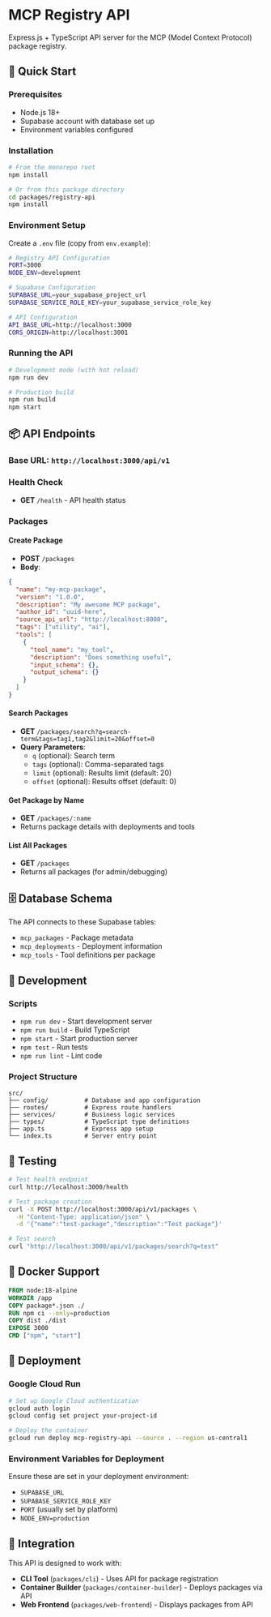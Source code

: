 # MCP Registry API

Express.js + TypeScript API server for the MCP (Model Context Protocol) package registry.

## 🚀 Quick Start

### Prerequisites
- Node.js 18+
- Supabase account with database set up
- Environment variables configured

### Installation

```bash
# From the monorepo root
npm install

# Or from this package directory
cd packages/registry-api
npm install
```

### Environment Setup

Create a `.env` file (copy from `env.example`):

```bash
# Registry API Configuration
PORT=3000
NODE_ENV=development

# Supabase Configuration
SUPABASE_URL=your_supabase_project_url
SUPABASE_SERVICE_ROLE_KEY=your_supabase_service_role_key

# API Configuration
API_BASE_URL=http://localhost:3000
CORS_ORIGIN=http://localhost:3001
```

### Running the API

```bash
# Development mode (with hot reload)
npm run dev

# Production build
npm run build
npm start
```

## 📦 API Endpoints

### Base URL: `http://localhost:3000/api/v1`

### Health Check
- **GET** `/health` - API health status

### Packages

#### Create Package
- **POST** `/packages`
- **Body**: 
```json
{
  "name": "my-mcp-package",
  "version": "1.0.0",
  "description": "My awesome MCP package",
  "author_id": "uuid-here",
  "source_api_url": "http://localhost:8080",
  "tags": ["utility", "ai"],
  "tools": [
    {
      "tool_name": "my_tool",
      "description": "Does something useful",
      "input_schema": {},
      "output_schema": {}
    }
  ]
}
```

#### Search Packages
- **GET** `/packages/search?q=search-term&tags=tag1,tag2&limit=20&offset=0`
- **Query Parameters**:
  - `q` (optional): Search term
  - `tags` (optional): Comma-separated tags
  - `limit` (optional): Results limit (default: 20)
  - `offset` (optional): Results offset (default: 0)

#### Get Package by Name
- **GET** `/packages/:name`
- Returns package details with deployments and tools

#### List All Packages
- **GET** `/packages`
- Returns all packages (for admin/debugging)

## 🗄️ Database Schema

The API connects to these Supabase tables:

- `mcp_packages` - Package metadata
- `mcp_deployments` - Deployment information
- `mcp_tools` - Tool definitions per package

## 🔧 Development

### Scripts
- `npm run dev` - Start development server
- `npm run build` - Build TypeScript
- `npm start` - Start production server
- `npm test` - Run tests
- `npm run lint` - Lint code

### Project Structure
```
src/
├── config/          # Database and app configuration
├── routes/          # Express route handlers
├── services/        # Business logic services
├── types/           # TypeScript type definitions
├── app.ts           # Express app setup
└── index.ts         # Server entry point
```

## 🧪 Testing

```bash
# Test health endpoint
curl http://localhost:3000/health

# Test package creation
curl -X POST http://localhost:3000/api/v1/packages \
  -H "Content-Type: application/json" \
  -d '{"name":"test-package","description":"Test package"}'

# Test search
curl "http://localhost:3000/api/v1/packages/search?q=test"
```

## 🐳 Docker Support

```dockerfile
FROM node:18-alpine
WORKDIR /app
COPY package*.json ./
RUN npm ci --only=production
COPY dist ./dist
EXPOSE 3000
CMD ["npm", "start"]
```

## 🚀 Deployment

### Google Cloud Run
```bash
# Set up Google Cloud authentication
gcloud auth login
gcloud config set project your-project-id

# Deploy the container
gcloud run deploy mcp-registry-api --source . --region us-central1
```

### Environment Variables for Deployment
Ensure these are set in your deployment environment:
- `SUPABASE_URL`
- `SUPABASE_SERVICE_ROLE_KEY`
- `PORT` (usually set by platform)
- `NODE_ENV=production`

## 🤝 Integration

This API is designed to work with:
- **CLI Tool** (`packages/cli`) - Uses API for package registration
- **Container Builder** (`packages/container-builder`) - Deploys packages via API
- **Web Frontend** (`packages/web-frontend`) - Displays packages from API 
